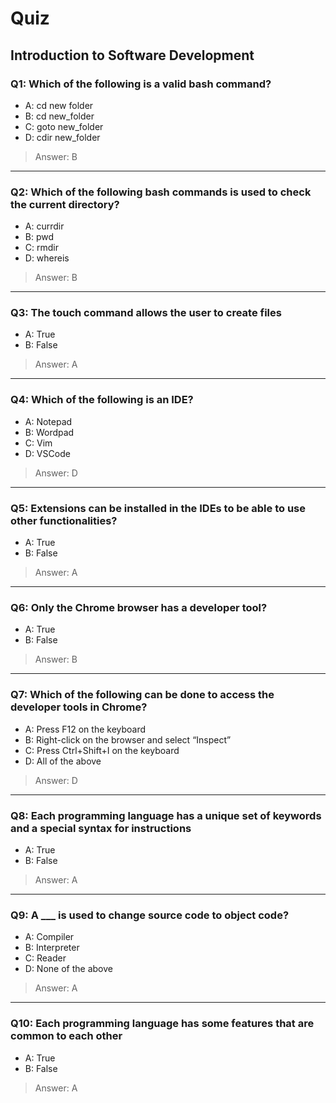 # Quiz

## Introduction to Software Development

### Q1: Which of the following is a valid bash command?
- A: cd new folder
- B: cd new_folder
- C: goto new_folder
- D: cdir new_folder
> Answer: B
---

### Q2: Which of the following bash commands is used to check the current directory?
- A: currdir
- B: pwd
- C: rmdir
- D: whereis
> Answer: B

---

### Q3: The touch command allows the user to create files
- A: True
- B: False
> Answer: A
---

### Q4: Which of the following is an IDE?
- A: Notepad
- B: Wordpad
- C: Vim
- D: VSCode
> Answer: D
---

### Q5: Extensions can be installed in the IDEs to be able to use other functionalities?
- A: True
- B: False
> Answer: A
---

### Q6: Only the Chrome browser has a developer tool?
- A: True
- B: False
> Answer: B
---

### Q7: Which of the following can be done to access the developer tools in Chrome?
- A: Press F12 on the keyboard
- B: Right-click on the browser and select “Inspect”
- C: Press Ctrl+Shift+I on the keyboard
- D: All of the above
> Answer: D
---

### Q8: Each programming language has a unique set of keywords and a special syntax for instructions
- A: True
- B: False
> Answer: A
---

### Q9: A ___ is used to change source code to object code?
- A: Compiler
- B: Interpreter
- C: Reader
- D: None of the above
> Answer: A
---

### Q10: Each programming language has some features that are common to each other
- A: True
- B: False
> Answer: A